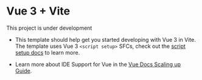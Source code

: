 # Vue 3 + Vite

This project is under development 

- This template should help get you started developing with Vue 3 in Vite. The template uses Vue 3 `<script setup>` SFCs, check out the [script setup docs](https://v3.vuejs.org/api/sfc-script-setup.html#sfc-script-setup) to learn more.

- Learn more about IDE Support for Vue in the [Vue Docs Scaling up Guide](https://vuejs.org/guide/scaling-up/tooling.html#ide-support).

